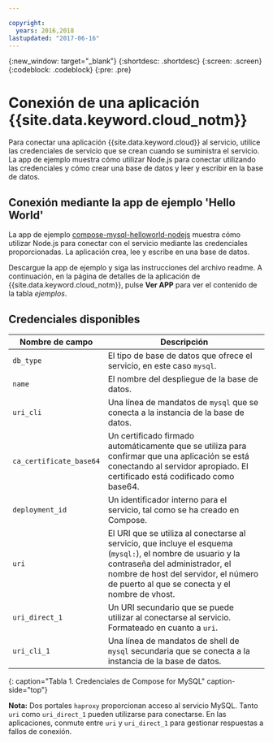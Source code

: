 ```yaml
---

copyright:
  years: 2016,2018
lastupdated: "2017-06-16"
---
```


{:new_window: target="_blank"}
{:shortdesc: .shortdesc}
{:screen: .screen}
{:codeblock: .codeblock}
{:pre: .pre}

# Conexión de una aplicación {{site.data.keyword.cloud_notm}}

Para conectar una aplicación {{site.data.keyword.cloud}} al servicio, utilice las credenciales de servicio que se crean cuando se suministra el servicio. La app de ejemplo muestra cómo utilizar Node.js para conectar utilizando las credenciales y cómo crear una base de datos y leer y escribir en la base de datos.

## Conexión mediante la app de ejemplo 'Hello World'

La app de ejemplo [compose-mysql-helloworld-nodejs](https://github.com/IBM-Bluemix/compose-mysql-helloworld-nodejs) muestra cómo utilizar Node.js para conectar con el servicio mediante las credenciales proporcionadas. La aplicación crea, lee y escribe en una base de datos.

Descargue la app de ejemplo y siga las instrucciones del archivo readme. A continuación, en la página de detalles de la aplicación de {{site.data.keyword.cloud_notm}}, pulse **Ver APP** para ver el contenido de la tabla *ejemplos*.

## Credenciales disponibles

Nombre de campo|Descripción
----------|-----------
`db_type`|El tipo de base de datos que ofrece el servicio, en este caso `mysql`.
`name`|El nombre del despliegue de la base de datos.
`uri_cli`|Una línea de mandatos de `mysql` que se conecta a la instancia de la base de datos.
`ca_certificate_base64`|Un certificado firmado automáticamente que se utiliza para confirmar que una aplicación se está conectando al servidor apropiado. El certificado está codificado como base64.
`deployment_id`|Un identificador interno para el servicio, tal como se ha creado en Compose.
`uri`|El URI que se utiliza al conectarse al servicio, que incluye el esquema (`mysql:`), el nombre de usuario y la contraseña del administrador, el nombre de host del servidor, el número de puerto al que se conecta y el nombre de vhost.
`uri_direct_1`|Un URI secundario que se puede utilizar al conectarse al servicio. Formateado en cuanto a `uri`.
`uri_cli_1`|Una línea de mandatos de shell de `mysql` secundaria que se conecta a la instancia de la base de datos.
{: caption="Tabla 1. Credenciales de Compose for MySQL" caption-side="top"}

**Nota:** Dos portales `haproxy` proporcionan acceso al servicio MySQL. Tanto `uri` como `uri_direct_1` pueden utilizarse para conectarse. En las aplicaciones, conmute entre `uri` y `uri_direct_1` para gestionar respuestas a fallos de conexión.
